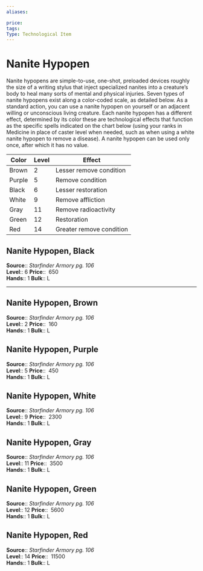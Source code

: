```yaml
---
aliases: 

price:  
tags: 
Type: Technological Item
---
```


# Nanite Hypopen

Nanite hypopens are simple-to-use, one-shot, preloaded devices roughly the size of a writing stylus that inject specialized nanites into a creature’s body to heal many sorts of mental and physical injuries. Seven types of nanite hypopens exist along a color-coded scale, as detailed below. As a standard action, you can use a nanite hypopen on yourself or an adjacent willing or unconscious living creature. Each nanite hypopen has a different effect, determined by its color these are technological effects that function as the specific spells indicated on the chart below (using your ranks in Medicine in place of caster level when needed, such as when using a white nanite hypopen to remove a disease). A nanite hypopen can be used only once, after which it has no value.



| Color  | Level | Effect                   |
|--------|-------|--------------------------|
| Brown  | 2     | Lesser remove condition  |
| Purple | 5     | Remove condition         |
| Black  | 6     | Lesser restoration       |
| White  | 9     | Remove affliction        |
| Gray   | 11    | Remove radioactivity     |
| Green  | 12    | Restoration              |
| Red    | 14    | Greater remove condition |

## Nanite Hypopen, Black

**Source**:: _Starfinder Armory pg. 106_  
**Level**:: 6
**Price**::  650  
**Hands**:: 1
**Bulk**:: L

---

## Nanite Hypopen, Brown

**Source**:: _Starfinder Armory pg. 106_  
**Level**:: 2
**Price**::  160  
**Hands**:: 1
**Bulk**:: L

## Nanite Hypopen, Purple

**Source**:: _Starfinder Armory pg. 106_  
**Level**:: 5
**Price**::  450  
**Hands**:: 1
**Bulk**:: L

## Nanite Hypopen, White

**Source**:: _Starfinder Armory pg. 106_  
**Level**:: 9
**Price**::  2300  
**Hands**:: 1
**Bulk**:: L

## Nanite Hypopen, Gray

**Source**:: _Starfinder Armory pg. 106_  
**Level**:: 11
**Price**::  3500  
**Hands**:: 1
**Bulk**:: L

## Nanite Hypopen, Green

**Source**:: _Starfinder Armory pg. 106_  
**Level**:: 12
**Price**::  5600  
**Hands**:: 1
**Bulk**:: L

## Nanite Hypopen, Red

**Source**:: _Starfinder Armory pg. 106_  
**Level**:: 14
**Price**::  11500  
**Hands**:: 1
**Bulk**:: L
